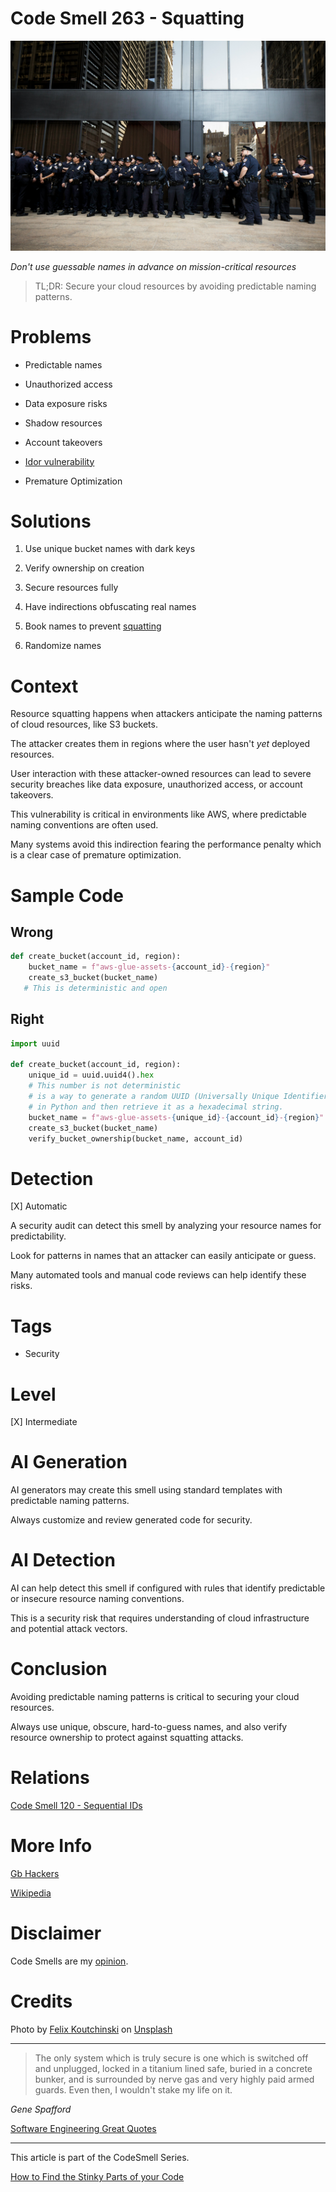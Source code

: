 # Code Smell 263 - Squatting

![Code Smell 263 - Squatting](Code%20Smell%20263%20-%20Squatting.jpg)

*Don't use guessable names in advance on mission-critical resources*

> TL;DR: Secure your cloud resources by avoiding predictable naming patterns.

# Problems

- Predictable names

- Unauthorized access

- Data exposure risks

- Shadow resources

- Account takeovers

- [Idor vulnerability](https://en.wikipedia.org/wiki/Insecure_direct_object_reference)

- Premature Optimization

# Solutions

1. Use unique bucket names with dark keys

2. Verify ownership on creation

3. Secure resources fully

4. Have indirections obfuscating real names

5. Book names to prevent [squatting](https://en.wikipedia.org/wiki/Cybersquatting)

6. Randomize names

# Context

Resource squatting happens when attackers anticipate the naming patterns of cloud resources, like S3 buckets.

The attacker creates them in regions where the user hasn't *yet* deployed resources. 

User interaction with these attacker-owned resources can lead to severe security breaches like data exposure, unauthorized access, or account takeovers. 

This vulnerability is critical in environments like AWS, where predictable naming conventions are often used.

Many systems avoid this indirection fearing the performance penalty which is a clear case of premature optimization.

# Sample Code

## Wrong

<!-- [Gist Url](https://gist.github.com/mcsee/fadc914160d921bcf04f44c9b33397c2) -->

```python
def create_bucket(account_id, region):
    bucket_name = f"aws-glue-assets-{account_id}-{region}"
    create_s3_bucket(bucket_name)  
   # This is deterministic and open
```

## Right

<!-- [Gist Url](https://gist.github.com/mcsee/05b5dedb14f5696545c7e96d120fafd9) -->

```python
import uuid

def create_bucket(account_id, region):
    unique_id = uuid.uuid4().hex
    # This number is not deterministic
    # is a way to generate a random UUID (Universally Unique Identifier) 
    # in Python and then retrieve it as a hexadecimal string.
    bucket_name = f"aws-glue-assets-{unique_id}-{account_id}-{region}"
    create_s3_bucket(bucket_name)
    verify_bucket_ownership(bucket_name, account_id)
```

# Detection

[X] Automatic 

A security audit can detect this smell by analyzing your resource names for predictability. 

Look for patterns in names that an attacker can easily anticipate or guess.

Many automated tools and manual code reviews can help identify these risks.

# Tags

- Security

# Level

[X] Intermediate

# AI Generation

AI generators may create this smell using standard templates with predictable naming patterns. 

Always customize and review generated code for security.

# AI Detection

AI can help detect this smell if configured with rules that identify predictable or insecure resource naming conventions.

This is a security risk that requires understanding of cloud infrastructure and potential attack vectors.

# Conclusion
 
Avoiding predictable naming patterns is critical to securing your cloud resources. 

Always use unique, obscure, hard-to-guess names, and also verify resource ownership to protect against squatting attacks.

# Relations

[Code Smell 120 - Sequential IDs](https://github.com/mcsee/Software-Design-Articles/tree/main/Articles/Code%20Smells/Code%20Smell%20120%20-%20Sequential%20IDs/readme.md)

# More Info

[Gb Hackers](https://gbhackers.com/aws-vulnerability-remote-execution/)

[Wikipedia](https://en.wikipedia.org/wiki/Cybersquatting)

# Disclaimer

Code Smells are my [opinion](https://github.com/mcsee/Software-Design-Articles/tree/main/Articles/Blogging/I%20Wrote%20More%20than%2090%20Articles%20on%202021%20Here%20is%20What%20I%20Learned/readme.md).

# Credits

Photo by [Felix Koutchinski](https://unsplash.com/@pheliks) on [Unsplash](https://unsplash.com/photos/group-of-police-standing-near-grey-building-WEcl8_kqwpg)  
  
* * *

> The only system which is truly secure is one which is switched off and unplugged, locked in a titanium lined safe, buried in a concrete bunker, and is surrounded by nerve gas and very highly paid armed guards. Even then, I wouldn't stake my life on it.

_Gene Spafford_
 
[Software Engineering Great Quotes](https://github.com/mcsee/Software-Design-Articles/tree/main/Articles/Quotes/Software%20Engineering%20Great%20Quotes/readme.md)

* * *

This article is part of the CodeSmell Series.

[How to Find the Stinky Parts of your Code](https://github.com/mcsee/Software-Design-Articles/tree/main/Articles/Code%20Smells/How%20to%20Find%20the%20Stinky%20parts%20of%20your%20Code/readme.md)